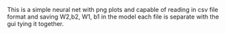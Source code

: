 This is a simple neural net with png plots and capable of reading in csv file format and saving W2,b2, W1, b1 in the model each file is separate with the gui tying it together.
